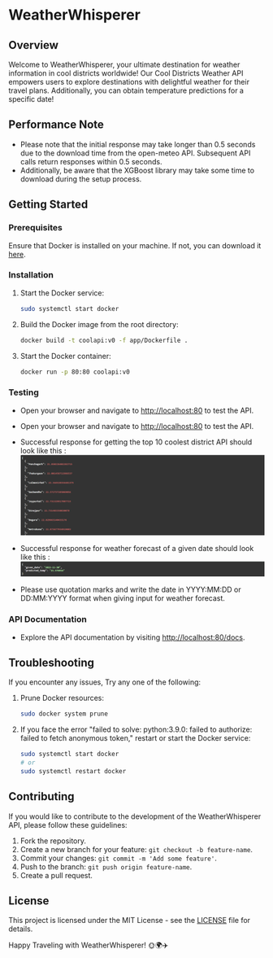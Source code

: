# WeatherWhisperer

## Overview

Welcome to WeatherWhisperer, your ultimate destination for weather information in cool districts worldwide! Our Cool Districts Weather API empowers users to explore destinations with delightful weather for their travel plans. Additionally, you can obtain temperature predictions for a specific date!

## Performance Note
- Please note that the initial response may take longer than 0.5 seconds due to the download time from the open-meteo API. Subsequent API calls return responses within 0.5 seconds.
- Additionally, be aware that the XGBoost library may take some time to download during the setup process.

## Getting Started

### Prerequisites

Ensure that Docker is installed on your machine. If not, you can download it [here](https://www.docker.com/get-started).

### Installation

1. Start the Docker service:

    ```bash
    sudo systemctl start docker
    ```

2. Build the Docker image from the root directory:

    ```bash
    docker build -t coolapi:v0 -f app/Dockerfile .
    ```

3. Start the Docker container:

    ```bash
    docker run -p 80:80 coolapi:v0
    ```

### Testing

- Open your browser and navigate to [http://localhost:80](http://localhost:80) to test the API.

- Open your browser and navigate to [http://localhost:80](http://localhost:80) to test the API.

- Successful response for getting the top 10 coolest district API should look like this : 
![Link: ](./repo_assets/top10Coolestdist.png)

- Successful response for weather forecast of a given date should look like this : 
![Link: ](./repo_assets/forecastresponse.png)

- Please use quotation marks and write the date in YYYY:MM:DD or DD:MM:YYYY format when giving input for weather forecast. 

### API Documentation

- Explore the API documentation by visiting [http://localhost:80/docs](http://localhost:80/docs).

## Troubleshooting

If you encounter any issues, Try any one of the following:

1. Prune Docker resources:

    ```bash
    sudo docker system prune
    ```

2. If you face the error "failed to solve: python:3.9.0: failed to authorize: failed to fetch anonymous token," restart or start the Docker service:

    ```bash
    sudo systemctl start docker
    # or
    sudo systemctl restart docker
    ```

## Contributing

If you would like to contribute to the development of the WeatherWhisperer API, please follow these guidelines:

1. Fork the repository.
2. Create a new branch for your feature: `git checkout -b feature-name`.
3. Commit your changes: `git commit -m 'Add some feature'`.
4. Push to the branch: `git push origin feature-name`.
5. Create a pull request.

## License

This project is licensed under the MIT License - see the [LICENSE](LICENSE) file for details.

Happy Traveling with WeatherWhisperer! 🌞🌍✈️